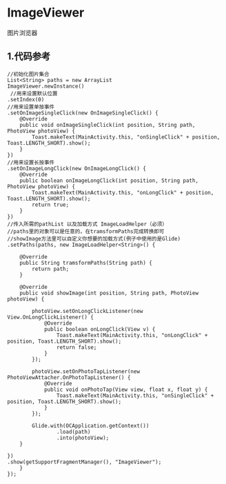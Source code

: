 # ImageViewer
图片浏览器
## 1.代码参考
    //初始化图片集合
    List<String> paths = new ArrayList
    ImageViewer.newInstance()
     //用来设置默认位置
    .setIndex(0)
    //用来设置单按事件
    .setOnImageSingleClick(new OnImageSingleClick() {
        @Override
        public void onImageSingleClick(int position, String path, PhotoView photoView) {
            Toast.makeText(MainActivity.this, "onSingleClick" + position, Toast.LENGTH_SHORT).show();
        }
    })
    //用来设置长按事件
    .setOnImageLongClick(new OnImageLongClick() {
        @Override
        public boolean onImageLongClick(int position, String path, PhotoView photoView) {
            Toast.makeText(MainActivity.this, "onLongClick" + position, Toast.LENGTH_SHORT).show();
            return true;
        }
    })
    //传入所需的pathList 以及加载方式 ImageLoadHelper（必须）
    //paths里的对象可以是任意的，在tramsformPaths完成转换即可
    //showImage方法里可以自定义你想要的加载方式(例子中使用的是Glide)
    .setPaths(paths, new ImageLoadHelper<String>() {

        @Override
        public String tramsformPaths(String path) {
            return path;
        }

        @Override
        public void showImage(int position, String path, PhotoView photoView) {

            photoView.setOnLongClickListener(new View.OnLongClickListener() {
                @Override
                public boolean onLongClick(View v) {
                    Toast.makeText(MainActivity.this, "onLongClick" + position, Toast.LENGTH_SHORT).show();
                    return false;
                }
            });

            photoView.setOnPhotoTapListener(new PhotoViewAttacher.OnPhotoTapListener() {
                @Override
                public void onPhotoTap(View view, float x, float y) {
                    Toast.makeText(MainActivity.this, "onSingleClick" + position, Toast.LENGTH_SHORT).show();
                }
            });

            Glide.with(OCApplication.getContext())
                    .load(path)
                    .into(photoView);
        }

    })
    .show(getSupportFragmentManager(), "ImageViewer");
        }
    });
